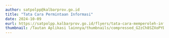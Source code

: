 ```yaml
---
author: satpolpp@kalbarprov.go.id
title: "Tata Cara Permintaan Informasi"
date: 2024-10-09
eurl: https://satpolpp.kalbarprov.go.id/flyers/tata-cara-memperoleh-informasi/
thumbnail: /Tautan Aplikasi lainnya/thumbnails/compressed_G2zCh8SZXoPYDlqbOsUbPsj4uiGJNyoA6lgeoDK7.jpg
---
```

